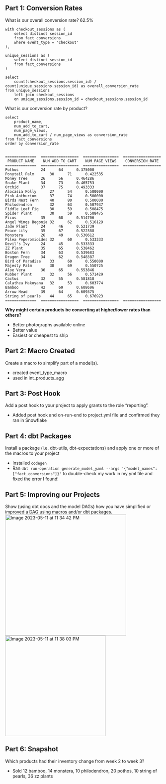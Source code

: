 **Part 1: Conversion Rates**
-

What is our overall conversion rate? 62.5%
```
with checkout_sessions as (
    select distinct session_id
    from fact_conversions
    where event_type = 'checkout'
),

unique_sessions as (
    select distinct session_id
    from fact_conversions
)

select
    count(checkout_sessions.session_id) / count(unique_sessions.session_id) as overall_conversion_rate
from unique_sessions
    left join checkout_sessions
    on unique_sessions.session_id = checkout_sessions.session_id
```

What is our conversion rate by product?
```
select
    product_name,
    num_add_to_cart,
    num_page_views,
    num_add_to_cart / num_page_views as conversion_rate
from fact_conversions
order by conversion_rate


==============  =================  ================  =================
 PRODUCT_NAME    NUM_ADD_TO_CART    NUM_PAGE_VIEWS    CONVERSION_RATE
==============  =================  ================  =================
Pothos			24		64		0.375000
Ponytail Palm		30		71		0.422535
Money Tree		26		56		0.464286
Snake Plant		34		73		0.465753
Orchid			37		75		0.493333
Alocasia Polly		27		54		0.500000
Pink Anthurium		37		74		0.500000
Birds Nest Fern		40		80		0.500000
Philodendron		32		63		0.507937
Fiddle Leaf Fig		30		59		0.508475
Spider Plant		30		59		0.508475
Ficus			35		68		0.514706
Angel Wings Begonia	32		62		0.516129
Jade Plant		24		46		0.521739
Peace Lily		35		67		0.522388
Monstera		26		49		0.530612
Pilea Peperomioides	32		60		0.533333
Devil's Ivy		24		45		0.533333
ZZ Plant		35		65		0.538462
Boston Fern		34		63		0.539683
Dragon Tree		34		62		0.548387
Bird of Paradise	33		60		0.550000
Majesty Palm		38		69		0.550725
Aloe Vera		36		65		0.553846
Rubber Plant		32		56		0.571429
Cactus			32		55		0.581818
Calathea Makoyana	32		53		0.603774
Bamboo			42		69		0.608696
Arrow Head		39		64		0.609375
String of pearls	44		65		0.676923
==============  =================  ================  =================

```
**Why might certain products be converting at higher/lower rates than others?**
- Better photographs available online
- Better value
- Easiest or cheapest to ship

**Part 2: Macro Created**
-

Create a macro to simplify part of a model(s).
- created event_type_macro
- used in int_products_agg

**Part 3: Post Hook**
-

Add a post hook to your project to apply grants to the role “reporting”. 
- Added post hook and on-run-end to project.yml file and confirmed they ran in Snowflake

**Part 4: dbt Packages**
-

Install a package (i.e. dbt-utils, dbt-expectations) and apply one or more of the macros to your project
- Installed `codegen`
- Ran `dbt run-operation generate_model_yaml --args '{"model_names": ["fact_conversions"]}'` to double-check my work in my yml file and fixed the error I found!

**Part 5: Improving our Projects**
-

Show (using dbt docs and the model DAGs) how you have simplified or improved a DAG using macros and/or dbt packages.
<img width="389" alt="Image 2023-05-11 at 11 34 42 PM" src="https://github.com/amanda-ynab/course-dbt/assets/52301223/b823ce63-676b-42d4-a27c-0c84d6d5e1f6">
<img width="323" alt="Image 2023-05-11 at 11 38 03 PM" src="https://github.com/amanda-ynab/course-dbt/assets/52301223/6ffff04d-28b5-4c79-9b4c-d3c408369642">

**Part 6: Snapshot**
-

Which products had their inventory change from week 2 to week 3?
- Sold 12 bamboo, 14 monstera, 10 philodendron, 20 pothos, 10 string of pearls, 36 zz plants
